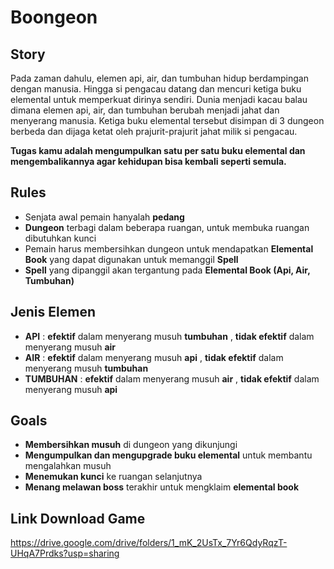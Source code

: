 # Boongeon
## Story 
Pada zaman dahulu, elemen api, air, dan tumbuhan
hidup berdampingan dengan manusia. Hingga si pengacau datang
dan mencuri ketiga buku elemental untuk memperkuat dirinya sendiri. Dunia menjadi kacau balau dimana elemen api, air, dan tumbuhan berubah menjadi jahat dan menyerang manusia. 
Ketiga buku elemental tersebut disimpan di 3 dungeon berbeda
dan dijaga ketat oleh prajurit-prajurit jahat milik si pengacau.

**Tugas kamu adalah mengumpulkan satu per satu buku elemental
dan mengembalikannya agar kehidupan bisa kembali seperti semula.**

## Rules 
- Senjata awal pemain hanyalah **pedang**
- **Dungeon** terbagi dalam beberapa ruangan, untuk membuka ruangan dibutuhkan kunci
- Pemain harus membersihkan dungeon untuk mendapatkan **Elemental Book** yang dapat digunakan untuk memanggil **Spell**
- **Spell** yang dipanggil akan tergantung pada **Elemental Book (Api, Air, Tumbuhan)**

## Jenis Elemen 
- **API** :  **efektif** dalam menyerang musuh **tumbuhan** , **tidak efektif** dalam menyerang musuh **air**
- **AIR** :  **efektif** dalam menyerang musuh **api** , **tidak efektif** dalam menyerang musuh **tumbuhan**
- **TUMBUHAN** :  **efektif** dalam menyerang musuh **air** , **tidak efektif** dalam menyerang musuh **api**

## Goals
- **Membersihkan musuh** di dungeon yang dikunjungi
- **Mengumpulkan dan mengupgrade buku elemental** untuk membantu mengalahkan musuh
- **Menemukan kunci** ke ruangan selanjutnya
- **Menang melawan boss** terakhir untuk mengklaim **elemental book**

## Link Download Game
https://drive.google.com/drive/folders/1_mK_2UsTx_7Yr6QdyRqzT-UHqA7Prdks?usp=sharing








